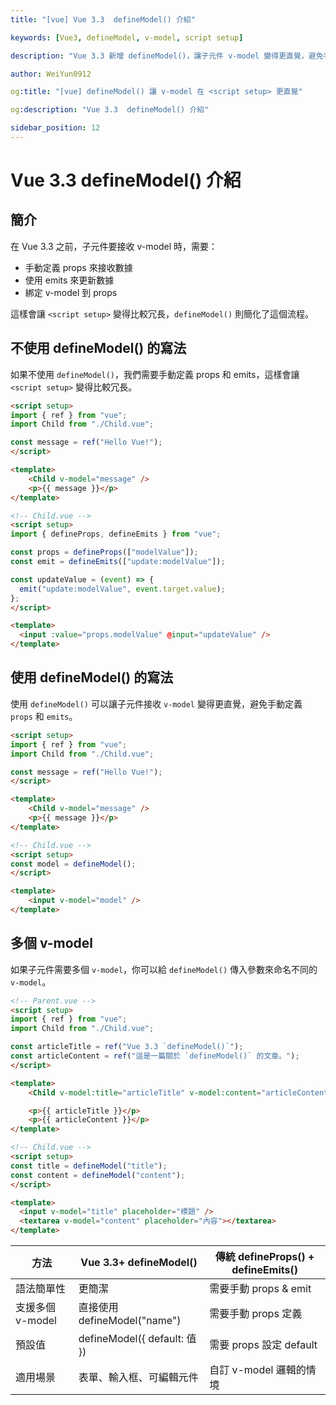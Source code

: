 ```yaml
---
title: "[vue] Vue 3.3  defineModel() 介紹"

keywords: [Vue3, defineModel, v-model, script setup]

description: "Vue 3.3 新增 defineModel()，讓子元件 v-model 變得更直覺，避免手動 defineProps() 和 defineEmits()。本篇文章將介紹 defineModel() 的使用方式與範例。"

author: WeiYun0912

og:title: "[vue] defineModel() 讓 v-model 在 <script setup> 更直覺"

og:description: "Vue 3.3  defineModel() 介紹"

sidebar_position: 12
---
```


# Vue 3.3 defineModel() 介紹

## 簡介

在 Vue 3.3 之前，子元件要接收 v-model 時，需要：

-   手動定義 props 來接收數據
-   使用 emits 來更新數據
-   綁定 v-model 到 props

這樣會讓 `<script setup>` 變得比較冗長，`defineModel()` 則簡化了這個流程。

## 不使用 defineModel() 的寫法

如果不使用 `defineModel()`，我們需要手動定義 props 和 emits，這樣會讓 `<script setup>` 變得比較冗長。

<!-- prettier-ignore -->
```html title="Parent.vue" showLineNumbers
<script setup>
import { ref } from "vue";
import Child from "./Child.vue";

const message = ref("Hello Vue!");
</script>

<template>
    <Child v-model="message" />
    <p>{{ message }}</p>
</template>
```

<!-- prettier-ignore -->
```html title="Child.vue" showLineNumbers
<!-- Child.vue -->
<script setup>
import { defineProps, defineEmits } from "vue";

const props = defineProps(["modelValue"]);
const emit = defineEmits(["update:modelValue"]);

const updateValue = (event) => {
  emit("update:modelValue", event.target.value);
};
</script>

<template>
  <input :value="props.modelValue" @input="updateValue" />
</template>
```

## 使用 defineModel() 的寫法

使用 `defineModel()` 可以讓子元件接收 `v-model` 變得更直覺，避免手動定義 `props` 和 `emits`。

<!-- prettier-ignore -->
```html title="Parent.vue" showLineNumbers
<script setup>
import { ref } from "vue";
import Child from "./Child.vue";

const message = ref("Hello Vue!");
</script>

<template>
    <Child v-model="message" />
    <p>{{ message }}</p>
</template>
```

<!-- prettier-ignore -->
```html title="Child.vue" showLineNumbers
<!-- Child.vue -->
<script setup>
const model = defineModel();
</script>

<template>
    <input v-model="model" />
</template>
```

## 多個 v-model

如果子元件需要多個 `v-model`，你可以給 `defineModel()` 傳入參數來命名不同的 `v-model`。

<!-- prettier-ignore -->
```html title="Parent.vue" showLineNumbers
<!-- Parent.vue -->
<script setup>
import { ref } from "vue";
import Child from "./Child.vue";

const articleTitle = ref("Vue 3.3 `defineModel()`");
const articleContent = ref("這是一篇關於 `defineModel()` 的文章。");
</script>

<template>
    <Child v-model:title="articleTitle" v-model:content="articleContent" />

    <p>{{ articleTitle }}</p>
    <p>{{ articleContent }}</p>
</template>
```

<!-- prettier-ignore -->
```html title="Child.vue" showLineNumbers
<!-- Child.vue -->
<script setup>
const title = defineModel("title");
const content = defineModel("content");
</script>

<template>
  <input v-model="title" placeholder="標題" />
  <textarea v-model="content" placeholder="內容"></textarea>
</template>
```

| 方法             | Vue 3.3+ defineModel()       | 傳統 defineProps() + defineEmits() |
| ---------------- | ---------------------------- | ---------------------------------- |
| 語法簡單性       | 更簡潔                       | 需要手動 props & emit              |
| 支援多個 v-model | 直接使用 defineModel("name") | 需要手動 props 定義                |
| 預設值           | defineModel({ default: 值 }) | 需要 props 設定 default            |
| 適用場景         | 表單、輸入框、可編輯元件     | 自訂 v-model 邏輯的情境            |
